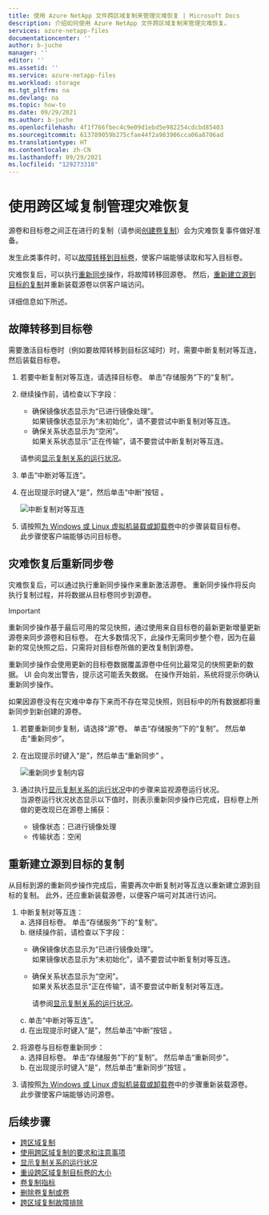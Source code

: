 ```yaml
---
title: 使用 Azure NetApp 文件跨区域复制来管理灾难恢复 | Microsoft Docs
description: 介绍如何使用 Azure NetApp 文件跨区域复制来管理灾难恢复。
services: azure-netapp-files
documentationcenter: ''
author: b-juche
manager: ''
editor: ''
ms.assetid: ''
ms.service: azure-netapp-files
ms.workload: storage
ms.tgt_pltfrm: na
ms.devlang: na
ms.topic: how-to
ms.date: 09/29/2021
ms.author: b-juche
ms.openlocfilehash: 4f1f766fbec4c9e09d1ebd5e982254cdcbd85403
ms.sourcegitcommit: 613789059b275cfae44f2a983906cca06a8706ad
ms.translationtype: HT
ms.contentlocale: zh-CN
ms.lasthandoff: 09/29/2021
ms.locfileid: "129273318"
---
```

# <a name="manage-disaster-recovery-using-cross-region-replication"></a>使用跨区域复制管理灾难恢复 

源卷和目标卷之间正在进行的复制（请参阅[创建卷复制](cross-region-replication-create-peering.md)）会为灾难恢复事件做好准备。 

发生此类事件时，可以[故障转移到目标卷](#fail-over-to-destination-volume)，使客户端能够读取和写入目标卷。 

灾难恢复后，可以执行[重新同步](#resync-replication)操作，将故障转移回源卷。 然后，[重新建立源到目标的复制](#reestablish-source-to-destination-replication)并重新装载源卷以供客户端访问。 

详细信息如下所述。 

## <a name="fail-over-to-destination-volume"></a>故障转移到目标卷

需要激活目标卷时（例如要故障转移到目标区域时）时，需要中断复制对等互连，然后装载目标卷。  

1. 若要中断复制对等互连，请选择目标卷。 单击“存储服务”下的“复制”。  

2.  继续操作前，请检查以下字段：  
    * 确保镜像状态显示为“已进行镜像处理”。   
        如果镜像状态显示为“未初始化”，请不要尝试中断复制对等互连。
    * 确保关系状态显示为“空闲”。   
        如果关系状态显示“正在传输”，请不要尝试中断复制对等互连。   

    请参阅[显示复制关系的运行状况](cross-region-replication-display-health-status.md)。 

3.  单击“中断对等互连”。  

4.  在出现提示时键入“是”，然后单击“中断”按钮 。 

    ![中断复制对等互连](../media/azure-netapp-files/cross-region-replication-break-replication-peering.png)

5.  请按照[为 Windows 或 Linux 虚拟机装载或卸载卷](azure-netapp-files-mount-unmount-volumes-for-virtual-machines.md)中的步骤装载目标卷。   
    此步骤使客户端能够访问目标卷。

## <a name="resync-volumes-after-disaster-recovery"></a><a name="resync-replication"></a>灾难恢复后重新同步卷

灾难恢复后，可以通过执行重新同步操作来重新激活源卷。  重新同步操作将反向执行复制过程，并将数据从目标卷同步到源卷。  

> [!IMPORTANT] 
> 重新同步操作基于最后可用的常见快照，通过使用来自目标卷的最新更新增量更新源卷来同步源卷和目标卷。 在大多数情况下，此操作无需同步整个卷，因为在最新的常见快照之后，只需将对目标卷所做的更改复制到源卷。  
> 
> 重新同步操作会使用更新的目标卷数据覆盖源卷中任何比最常见的快照更新的数据。 UI 会向发出警告，提示这可能丢失数据。 在操作开始前，系统将提示你确认重新同步操作。  
> 
> 如果因源卷没有在灾难中幸存下来而不存在常见快照，则目标中的所有数据都将重新同步到新创建的源卷。


1. 若要重新同步复制，请选择“源”卷。 单击“存储服务”下的“复制”。 然后单击“重新同步”。  

2. 在出现提示时键入“是”，然后单击“重新同步” 。 
 
    ![重新同步复制内容](../media/azure-netapp-files/cross-region-replication-resync-replication.png)

3. 通过执行[显示复制关系的运行状况](cross-region-replication-display-health-status.md)中的步骤来监视源卷运行状况。   
    当源卷运行状况状态显示以下值时，则表示重新同步操作已完成，目标卷上所做的更改现已在源卷上捕获：   

    * 镜像状态：已进行镜像处理  
    * 传输状态：空闲  

## <a name="reestablish-source-to-destination-replication"></a>重新建立源到目标的复制

从目标到源的重新同步操作完成后，需要再次中断复制对等互连以重新建立源到目标的复制。 此外，还应重新装载源卷，以便客户端可对其进行访问。  

1. 中断复制对等互连：  
    a. 选择目标卷。 单击“存储服务”下的“复制”。  
    b. 继续操作前，请检查以下字段：   
    * 确保镜像状态显示为“已进行镜像处理”。   
    如果镜像状态显示为“未初始化”，请不要尝试中断复制对等互连。  
    * 确保关系状态显示为“空闲”。   
    如果关系状态显示“正在传输”，请不要尝试中断复制对等互连。    

        请参阅[显示复制关系的运行状况](cross-region-replication-display-health-status.md)。 

    c. 单击“中断对等互连”。   
    d. 在出现提示时键入“是”，然后单击“中断”按钮 。  

2. 将源卷与目标卷重新同步：  
    a. 选择目标卷。 单击“存储服务”下的“复制”。 然后单击“重新同步”。   
    b. 在出现提示时键入“是”，然后单击“重新同步”按钮 。

3. 请按照[为 Windows 或 Linux 虚拟机装载或卸载卷](azure-netapp-files-mount-unmount-volumes-for-virtual-machines.md)中的步骤重新装载源卷。  
    此步骤使客户端能够访问源卷。

## <a name="next-steps"></a>后续步骤  

* [跨区域复制](cross-region-replication-introduction.md)
* [使用跨区域复制的要求和注意事项](cross-region-replication-requirements-considerations.md)
* [显示复制关系的运行状况](cross-region-replication-display-health-status.md)
* [重设跨区域复制目标卷的大小](azure-netapp-files-resize-capacity-pools-or-volumes.md#resize-a-cross-region-replication-destination-volume)
* [卷复制指标](azure-netapp-files-metrics.md#replication)
* [删除卷复制或卷](cross-region-replication-delete.md)
* [跨区域复制故障排除](troubleshoot-cross-region-replication.md)

